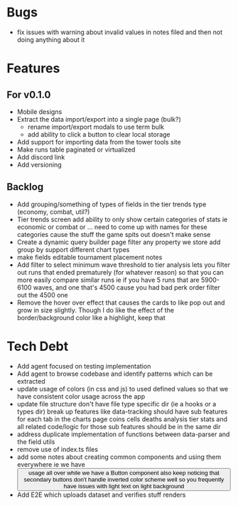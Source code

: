 # Bugs
- fix issues with warning about invalid values in notes filed and then not doing anything about it

# Features

## For v0.1.0
- Mobile designs
- Extract the data import/export into a single page (bulk?)
    - rename import/export modals to use term bulk
    - add ability to click a button to clear local storage
- Add support for importing data from the tower tools site    
- Make runs table paginated or virtualized
- Add discord link
- Add versioning
        
## Backlog
- Add grouping/something of types of fields in the tier trends type (economy, combat, util?)
- Tier trends screen
    add ability to only show certain categories of stats
        ie economic or combat or ... need to come up with names for these categories cause the stuff the game spits out doesn't make sense
- Create a dynamic query builder page
    filter any property we store
    add group by
    support different chart types
- make fields editable
    tournament placement
    notes
- Add filter to select minimum wave threshold to tier analysis 
    lets you filter out runs that ended prematurely (for whatever reason)
    so that you can more easily compare similar runs
    ie if you have 5 runs that are 5900-6100 waves, and one that's 4500 cause you had bad perk order
    filter out the 4500 one
- Remove the hover over effect that causes the cards to like pop out and grow in size slightly. Though I do like the effect of the border/background color like a highlight, keep that

# Tech Debt
- Add agent focused on testing implementation
- Add agent to browse codebase and identify patterns which can be extracted
- update usage of colors (in css and js) to used defined values so that we have consistent color usage across the app
- update file structure
    don't have file type specific dir (ie a hooks or a types dir)
    break up features
        like data-tracking should have sub features for each tab in the charts page
            coins
            cells
            deaths analysis
            tier stats
        and all related code/logic for those sub features should be in the same dir
- address duplicate implementation of functions between data-parser and the field utils
- remove use of index.ts files
- add some notes about creating common components and using them everywhere
    ie we have <button> usage all over while we have a Button component
    also keep noticing that secondary buttons don't handle inverted color scheme well
    so you frequently have issues with light text on light background
- Add E2E which uploads dataset and verifies stuff renders
